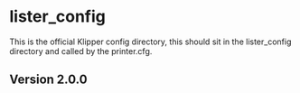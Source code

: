 # lister_config
This is the official Klipper config directory, this should sit in the lister_config directory and called by the printer.cfg.


## Version 2.0.0